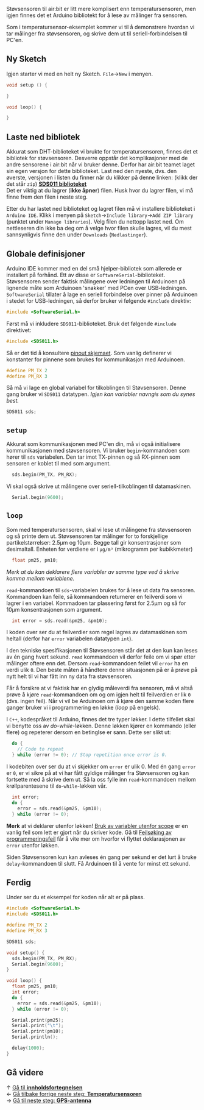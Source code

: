 Støvsensoren til air:bit er litt mere komplisert enn temperatursensoren, men igjen finnes det et Arduino bibliotekt for å lese av målinger fra sensoren.

Som i temperatursensor-eksemplet kommer vi til å demonstrere hvordan vi tar målinger fra støvsensoren, og skrive dem ut til seriell-forbindelsen til PC'en.

## Ny Sketch

Igjen starter vi med en helt ny Sketch. `File`&rarr;`New` i menyen.

``` cpp
void setup () {

}

void loop() {

}
```

## Laste ned bibliotek 

Akkurat som DHT-biblioteket vi brukte for temperatursensoren, finnes det et bibliotek for støvsensoren. Desverre oppstår det komplikasjoner med de andre sensorene i air:bit når vi bruker denne. Derfor har air:bit teamet laget sin egen versjon for dette biblioteket. Last ned den nyeste, dvs. den øverste, versjonen i listen du finner når du klikker på denne linken: (klikk der det står `zip`) **[SDS011 biblioteket](https://github.com/skolelab/SDS011/releases)**  
Det er viktig at du lagrer (**ikke åpner**) filen. Husk hvor du lagrer filen, vi må finne frem den filen i neste steg.

Etter du har lastet ned biblioteket og lagret filen må vi installere biblioteket i `Arduino IDE`. Klikk i menyen på `Sketch`&rarr;`Include library`&rarr;`Add ZIP library` (punktet under `Manage libraries`). Velg filen du nettopp lastet ned. Om nettleseren din ikke ba deg om å velge hvor filen skulle lagres, vil du mest sannsynligvis finne den under `Downloads` (`Nedlastinger`).

## Globale definisjoner 

Arduino IDE kommer med en del små hjelper-bibliotek som allerede er installert på forhånd. Ett av disse er `SoftwareSerial`-biblioteket. Støvsensoren sender faktisk målingene over ledningen til Arduinoen på lignende måte som Arduinoen 'snakker' med PCen over USB-ledningen. `SoftwareSerial` tillater å lage en seriell forbindelse over pinner på Arduinoen i stedet for USB-ledningen, så derfor bruker vi følgende `#include` direktiv:

``` cpp
#include <SoftwareSerial.h>
```

Først må vi inkludere `SDS011`-biblioteket. Bruk det følgende `#include` direktivet:

``` cpp
#include <SDS011.h>
```

Så er det tid å konsultere [pinout skjemaet][pinout]. Som vanlig definerer vi konstanter for pinnene som brukes for kommunikasjon med Arduinoen.

``` cpp
#define PM_TX 2
#define PM_RX 3
```

Så må vi lage en global variabel for tilkoblingen til Støvsensoren. Denne gang bruker vi `SDS011` datatypen. *Igjen kan variabler navngis som du synes best.*

``` cpp
SDS011 sds;
```

## `setup` 

Akkurat som kommunikasjonen med PC'en din, må vi også initialisere kommunikasjonen med støvsensoren. Vi bruker `begin`-kommandoen som hører til `sds` variabelen. Den tar imot TX-pinnen og så RX-pinnen som sensoren er koblet til med som argument.

``` cpp
  sds.begin(PM_TX, PM_RX);
```

Vi skal også skrive ut målingene over seriell-tilkoblingen til datamaskinen.

``` cpp
  Serial.begin(9600);
```

## `loop` 

Som med temperatursensoren, skal vi lese ut målingene fra støvsensoren og så printe dem ut. Støvsensoren tar målinger for to forskjellige partikelstørrelser: 2.5µm og 10µm. Begge tall gir konsentrasjoner som desimaltall. Enheten for verdiene er i `µg/m³` (mikrogramm per kubikkmeter)

``` cpp
  float pm25, pm10;
```

*Merk at du kan deklarere flere variabler av samme type ved å skrive komma mellom variablene.*

`read`-kommandoen til `sds`-variabelen brukes for å lese ut data fra sensoren. Kommandoen kan feile, så kommandoen returnerer en feilverdi som vi lagrer i en variabel. Kommadoen tar plassering først for 2.5µm og så for 10µm konsentrasjonen som argument.

``` cpp
  int error = sds.read(&pm25, &pm10);
```

I koden over ser du at feilverdier som regel lagres av datamaskinen som heltall (derfor har `error` variabelen datatypen `int`).

I den tekniske spesifikasjonen til Støvsensoren står det at den kun kan leses av én gang hvert sekund. `read` kommandoen vil derfor feile om vi spør etter målinger oftere enn det. Dersom `read`-kommandoen feilet vil `error` ha en verdi ulik `0`. Den beste måten å håndtere denne situasjonen på er å prøve på nytt helt til vi har fått inn ny data fra støvsensoren.

Får å forsikre at vi faktisk har en glydig måleverdi fra sensoren, må vi altså prøve å kjøre `read`-kommandoen om og om igjen helt til feilverdien er lik `0` (dvs. ingen feil). Når vi vil be Arduinoen om å kjøre den samme koden flere ganger bruker vi i programmering en løkke (*loop* på engelsk).

I `C++`, kodespråket til Arduino, finnes det tre typer løkker. I dette tilfellet skal vi benytte oss av *do-while*-løkken. Denne løkken kjører en kommando (eller flere) og repeterer dersom en betinglse er sann. Dette ser slikt ut:

``` cpp
  do {
    // Code to repeat
  } while (error != 0); // Stop repetition once error is 0.
```

I kodebiten over ser du at vi skjekker om `error` er ulik 0. Med én gang `error` er `0`, er vi sikre på at vi har fått gyldige målinger fra Støvsensoren og kan fortsette med å skrive dem ut. Så la oss fylle inn `read`-kommandoen mellom krøllparentesene til `do`-`while`-løkken vår.

``` cpp
  int error;
  do {
    error = sds.read(&pm25, &pm10);
  } while (error != 0);
```

**Merk** at vi deklarer utenfor løkken! [Bruk av variabler utenfor scope][debugging-scopes] er en vanlig feil som lett er gjort når du skriver kode. Gå til [Feilsøking av programmeringsfeil][debugging-scopes] får å vite mer om hvorfor vi flyttet deklarasjonen av `error` utenfor løkken.

Siden Støvsensoren kun kan avleses én gang per sekund er det lurt å bruke `delay`-kommandoen til slutt. Få Arduinoen til å vente for minst ett sekund.

## Ferdig

Under ser du et eksempel for koden når alt er på plass.

``` cpp
#include <SoftwareSerial.h>
#include <SDS011.h>

#define PM_TX 2
#define PM_RX 3

SDS011 sds;

void setup() {
  sds.begin(PM_TX, PM_RX);
  Serial.begin(9600);
}

void loop() {
  float pm25, pm10;
  int error;
  do {
    error = sds.read(&pm25, &pm10);
  } while (error != 0);

  Serial.print(pm25);
  Serial.print("\t");
  Serial.print(pm10);
  Serial.println();

  delay(1000);
}
```

## Gå videre

&uarr; [Gå til **innholdsfortegnelsen**][home]  
&larr; [Gå tilbake forrige neste steg: **Temperatursensoren**][dht]  
&rarr; [Gå til neste steg: **GPS-antenna**][gps]  

[home]: airbit-Programmering
[dht]: Programmering-med-Temperatursensoren
[gps]: Programmering-med-GPS-antenna

[pinout]: airbit-Pinout

[debugging-scopes]: Feilsøking-av-programmeringsfeil#bruk-av-variabler-utenfor-scope
